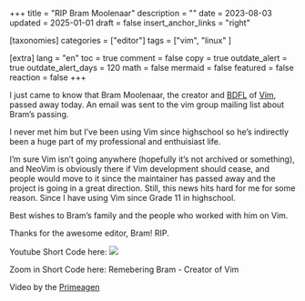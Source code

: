 +++
title = "RIP Bram Moolenaar"
description = ""
date = 2023-08-03
updated = 2025-01-01
draft = false
insert_anchor_links = "right"

[taxonomies]
categories = ["editor"]
tags = ["vim", "linux" ]

[extra]
lang = "en"
toc = true
comment = false
copy = true
outdate_alert = true
outdate_alert_days = 120
math = false
mermaid = false
featured = false
reaction = false
+++

I just came to know that Bram Moolenaar, the creator and [BDFL](https://en.wikipedia.org/wiki/Benevolent_dictator_for_life) of [Vim](https://vim.org/), passed away today. An email was sent to the vim group mailing list about Bram’s passing.

I never met him but I’ve been using Vim since highschool so he’s indirectly been a huge part of my professional and enthuisiast life.

I’m sure Vim isn’t going anywhere (hopefully it’s not archived or something), and NeoVim is obviously there if Vim development should cease, and people would move to it since the maintainer has passed away and the project is going in a great direction. Still, this news hits hard for me for some reason. Since I have using Vim since Grade 11 in highschool.

Best wishes to Bram’s family and the people who worked with him on Vim.

Thanks for the awesome editor, Bram! RIP.

Youtube Short Code here: ![](https://youtu.be/5fBkVjNryVQ)

Zoom in Short Code here: Remebering Bram - Creator of Vim

Video by the [Primeagen](https://www.youtube.com/channel/UCUyeluBRhGPCW4rPe_UvBZQ)
